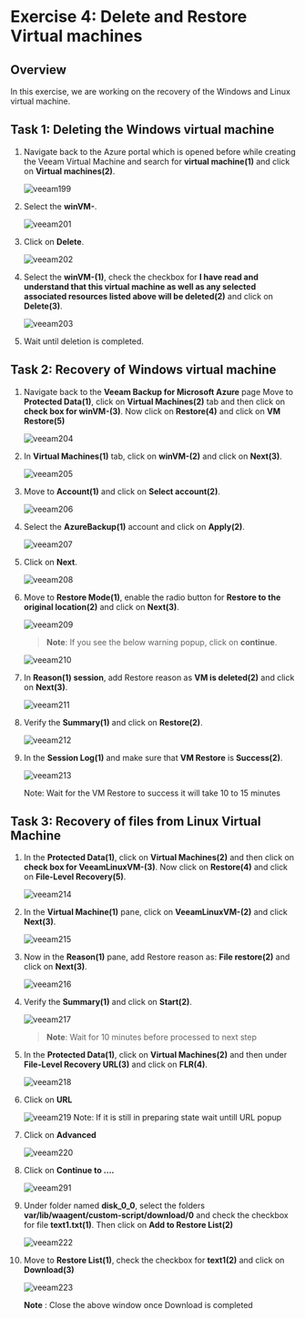 # Exercise 4: Delete and Restore Virtual machines

## Overview

In this exercise, we are working on the recovery of the Windows and Linux virtual machine.

## Task 1: Deleting the Windows virtual machine

1. Navigate back to the Azure portal which is opened before while creating the Veeam Virtual Machine and search for **virtual machine(1)** and click on **Virtual machines(2)**.

   ![veeam199](./images/veeam199.png)
 
2. Select the **winVM-<inject key="DeploymentID" enableCopy="false"/>**.

   ![veeam201](./images/veeam201.png)

3. Click on **Delete**.

   ![veeam202](./images/veeam202.png)

4. Select the **winVM-<inject key="DeploymentID" enableCopy="false"/>(1)**, check the checkbox for **I have read and understand that this virtual machine as well as any selected associated resources listed above will be deleted(2)** and click on **Delete(3)**.

   ![veeam203](./images/veeam203.png)

5. Wait until deletion is completed.

## Task 2: Recovery of Windows virtual machine

1. Navigate back to the **Veeam Backup for Microsoft Azure** page Move to **Protected Data(1)**, click on **Virtual Machines(2)** tab and then click on **check box for winVM-<inject key="DeploymentID" enableCopy="false"/>(3)**. Now click on **Restore(4)** and click on **VM Restore(5)**

   ![veeam204](./images/veeam204.png)

2. In **Virtual Machines(1)** tab, click on **winVM-<inject key="DeploymentID" enableCopy="false"/>(2)** and click on **Next(3)**.

   ![veeam205](./images/veeam205.png)

3. Move to **Account(1)** and click on **Select account(2)**.

   ![veeam206](./images/veeam206.png)

4. Select the **AzureBackup(1)** account and click on **Apply(2)**.

   ![veeam207](./images/veeam207.png)

5. Click on **Next**.

   ![veeam208](./images/veeam208_new.png)

6. Move to **Restore Mode(1)**, enable the radio button for **Restore to the original location(2)** and click on **Next(3)**.

   ![veeam209](./images/veeam209.png)

   >**Note**: If you see the below warning popup, click on **continue**.

   ![veeam210](./images/veeam210.png)

7. In **Reason(1) session**, add Restore reason as **VM is deleted(2)** and click on **Next(3)**.

   ![veeam211](./images/veeam211.png)

8. Verify the **Summary(1)** and click on **Restore(2)**.

   ![veeam212](./images/veeam212.png)

9. In the **Session Log(1)** and make sure that **VM Restore** is **Success(2)**.
 
   ![veeam213](./images/veeam213.png)
   
   Note: Wait for the VM Restore to success it will take 10 to 15 minutes

## Task 3: Recovery of files from Linux Virtual Machine

1. In the **Protected Data(1)**, click on **Virtual Machines(2)** and then click on **check box for VeeamLinuxVM-<inject key="DeploymentID" enableCopy="false"/>(3)**. Now click on **Restore(4)** and click on **File-Level Recovery(5)**.

   ![veeam214](./images/veeam214.png)

2. In the **Virtual Machine(1)** pane, click on **VeeamLinuxVM-<inject key="DeploymentID" enableCopy="false"/>(2)** and click **Next(3)**.

   ![veeam215](./images/veeam215_new.png)

3. Now in the **Reason(1)** pane, add Restore reason as: **File restore(2)** and click on **Next(3)**.

   ![veeam216](./images/veeam216.png)

4. Verify the **Summary(1)** and click on **Start(2)**.

   ![veeam217](./images/veeam217_new.png)

   >**Note**: Wait for 10 minutes before processed to next step

5. In the **Protected Data(1)**, click on **Virtual Machines(2)** and then under **File-Level Recovery URL(3)** and click on **FLR(4)**.

   ![veeam218](./images/veeam218.png)

6. Click on **URL**
  
   ![veeam219](./images/veeam219.png)
   Note: If it is still in preparing state wait untill URL popup

7. Click on **Advanced**

   ![veeam220](./images/veeam220.png)

8. Click on **Continue to ....**

   ![veeam291](./images/veeam291.png)

9. Under folder named **disk_0_0**, select the folders **var/lib/waagent/custom-script/download/0** and check the checkbox for file **text1.txt(1)**. Then click on **Add to Restore List(2)**

   ![veeam222](./images/veeam222_new.png)

10. Move to **Restore List(1)**, check the checkbox for **text1(2)** and click on **Download(3)**

    ![veeam223](./images/veeam223.png)
     
     **Note** : Close the above window once Download is completed


